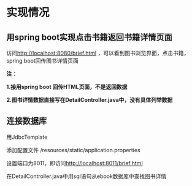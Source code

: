 # 实现情况

## 用spring boot实现点击书籍返回书籍详情页面

访问[http://localhost:8080/brief.html](http://localhost:8080/brief.html) ，可以看到图书浏览界面，点击书籍，spring boot回传图书详情页面

**注：**

**1.接用spring boot 回传HTML页面，不是返回数据**

**2.图书详情数据直接写在DetailController.java中，没有具体列举数据**

## 连接数据库

用JdbcTemplate

添加配置文件 /resources/static/application.properties

设置端口为8011，即访问[http://localhost:8011/brief.html](http://localhost:8011/brief.html)

在DetailController.java中用sql语句从ebook数据库中查找图书详情